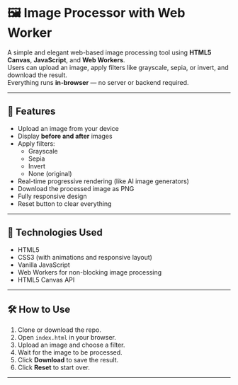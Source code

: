 # 🖼️ Image Processor with Web Worker

A simple and elegant web-based image processing tool using **HTML5 Canvas**, **JavaScript**, and **Web Workers**.  
Users can upload an image, apply filters like grayscale, sepia, or invert, and download the result.  
Everything runs **in-browser** — no server or backend required.

---

## 🚀 Features

- Upload an image from your device
- Display **before and after** images
- Apply filters:
  - Grayscale
  - Sepia
  - Invert
  - None (original)
- Real-time progressive rendering (like AI image generators)
- Download the processed image as PNG
- Fully responsive design
- Reset button to clear everything

---

## 🧠 Technologies Used

- HTML5
- CSS3 (with animations and responsive layout)
- Vanilla JavaScript
- Web Workers for non-blocking image processing
- HTML5 Canvas API

---

## 🛠️ How to Use

1. Clone or download the repo.
2. Open `index.html` in your browser.
3. Upload an image and choose a filter.
4. Wait for the image to be processed.
5. Click **Download** to save the result.
6. Click **Reset** to start over.

---


